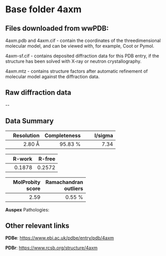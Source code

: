 # Base folder 4axm

## Files downloaded from wwPDB:

4axm.pdb and 4axm.cif - contain the coordinates of the threedimensional molecular model, and can be viewed with, for example, Coot or Pymol.

4axm-sf.cif - contains deposited diffraction data for this PDB entry, if the structure has been solved with X-ray or neutron crystallography.

4axm.mtz - contains structure factors after automatic refinement of molecular model against the diffraction data.

## Raw diffraction data

--<br> 

## Data Summary
|   | Resolution | Completeness| I/sigma |
|---|-------------:|----------------:|--------------:|
|   |2.80 Å|95.83 %|<img width=50/>7.34 |

|   | **R-work**| **R-free**   
|---|-------------:|----------------:|           
||  0.1878|  0.2572|

|   |**MolProbity<br>score**| **Ramachandran<br>outliers** 
|---|-------------:|----------------:|
||  2.59|  0.55 %|

**Auspex** Pathologies: 

 

## Other relevant links 
**PDBe**:  https://www.ebi.ac.uk/pdbe/entry/pdb/4axm
 
**PDBr**: https://www.rcsb.org/structure/4axm 

